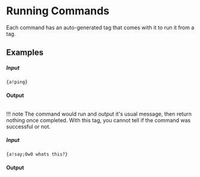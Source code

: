 # Running Commands

Each command has an auto-generated tag that comes with it to run it from a tag.

## Examples

##### Input

```
{a!ping}
```

#### Output

```

```

!!! note
    The command would run and output it's usual message, then return nothing once completed. With this tag, you cannot tell if the command was successful or not.

##### Input

```
{a!say;0w0 whats this?}
```

#### Output

```

```
